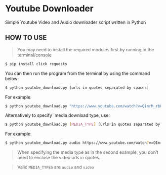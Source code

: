 # Youtube Downloader

Simple Youtube Video and Audio downloader script written in Python

## HOW TO USE

> You may need to install the required modules first by running in the terminal/console

```bash
$ pip install click requests
```

You can then run the program from the terminal by using the command below:

```bash
$ python youtube_download.py [urls in quotes separated by spaces]
```

For example:

```bash
$ python youtube_download.py "https://www.youtube.com/watch?v=QImrM_rbF6o https://www.youtube.com/watch?v=fiyYoe678yI"
```
Alternatively to specify `media download type, use:

```bash
$ python youtube_download.py [MEDIA_TYPE] [urls in quotes separated by spaces]
```

For example:

```bash
$ python youtube_download.py audio https://www.youtube.com/watch?v=QImrM_rbF6o https://www.youtube.com/watch?v=fiyYoe678yI
```

> When specifying the media type as in the second example, you don't need to enclose the video urls in quotes.

> Valid `MEDIA_TYPES` are `audio` and `video`
